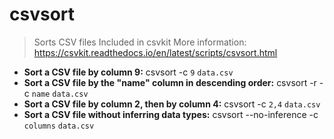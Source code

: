 # csvsort
> Sorts CSV files
> Included in csvkit
> More information: <https://csvkit.readthedocs.io/en/latest/scripts/csvsort.html>
- **Sort a CSV file by column 9:**
csvsort -c `9` `data.csv`
- **Sort a CSV file by the "name" column in descending order:**
csvsort -r -c `name` `data.csv`
- **Sort a CSV file by column 2, then by column 4:**
csvsort -c `2,4` `data.csv`
- **Sort a CSV file without inferring data types:**
csvsort --no-inference -c `columns` `data.csv`
